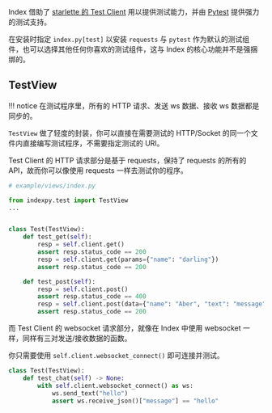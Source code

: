 Index 借助了 [starlette 的 Test Client](https://www.starlette.io/testclient/) 用以提供测试能力，并由 [Pytest](https://docs.pytest.org/en/latest/) 提供强力的测试支持。

在安装时指定 `index.py[test]` 以安装 `requests` 与 `pytest` 作为默认的测试组件，也可以选择其他任何你喜欢的测试组件，这与 Index 的核心功能并不是强捆绑的。

## TestView

!!! notice
    在测试程序里，所有的 HTTP 请求、发送 ws 数据、接收 ws 数据都是同步的。

`TestView` 做了轻度的封装，你可以直接在需要测试的 HTTP/Socket 的同一个文件内直接编写测试程序，不需要指定测试的 URI。

Test Client 的 HTTP 请求部分是基于 requests，保持了 requests 的所有的 API，故而你可以像使用 requests 一样去测试你的程序。

```python
# example/views/index.py

from indexpy.test import TestView
...


class Test(TestView):
    def test_get(self):
        resp = self.client.get()
        assert resp.status_code == 200
        resp = self.client.get(params={"name": "darling"})
        assert resp.status_code == 200

    def test_post(self):
        resp = self.client.post()
        assert resp.status_code == 400
        resp = self.client.post(data={"name": "Aber", "text": "message"})
        assert resp.status_code == 200
```

而 Test Client 的 websocket 请求部分，就像在 Index 中使用 websocket 一样，同样有三对发送/接收数据的函数。

你只需要使用 `self.client.websocket_connect()` 即可连接并测试。

```python
class Test(TestView):
    def test_chat(self) -> None:
        with self.client.websocket_connect() as ws:
            ws.send_text("hello")
            assert ws.receive_json()["message"] == "hello"
```
